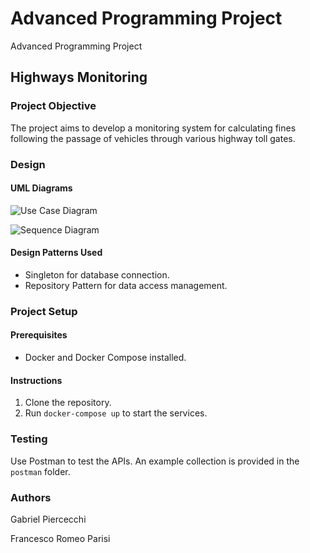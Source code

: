 # Advanced Programming Project
Advanced Programming Project

## Highways Monitoring

### Project Objective

The project aims to develop a monitoring system for calculating fines following the passage of vehicles through various highway toll gates.

### Design

#### UML Diagrams

![Use Case Diagram](./diagrams/use_case_diagram.png)

![Sequence Diagram](./diagrams/sequence_diagram.png)

#### Design Patterns Used

- Singleton for database connection.
- Repository Pattern for data access management.

### Project Setup

#### Prerequisites

- Docker and Docker Compose installed.

#### Instructions

1. Clone the repository.
2. Run `docker-compose up` to start the services.

### Testing

Use Postman to test the APIs. An example collection is provided in the `postman` folder.

### Authors

Gabriel Piercecchi

Francesco Romeo Parisi
